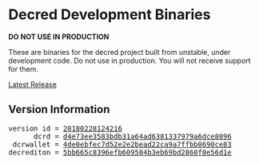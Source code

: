 
# Decred Development Binaries

**DO NOT USE IN PRODUCTION**

These are binaries for the decred project built from unstable, under development
code. Do not use in production. You will not receive support for them.

[Latest Release](https://github.com/decred/decred-weekly-builds/releases/latest)

## Version Information

<pre>
version id = <a href="https://github.com/matheusd/decred-weekly-builds/releases/tag/v20180228124216">20180228124216</a>
      dcrd = <a href="https://github.com/decred/dcrd/commits/d4e73ee3583bdb31a64ad6381337979a6dce8096">d4e73ee3583bdb31a64ad6381337979a6dce8096</a>
 dcrwallet = <a href="https://github.com/decred/dcrwallet/commits/4de0ebfec7d52e2e2bead22ca9a7ffbb0690ce83">4de0ebfec7d52e2e2bead22ca9a7ffbb0690ce83</a>
decrediton = <a href="https://github.com/decred/decrediton/commits/5bb665c8396efb609584b3eb69bd2860f0e56d1e">5bb665c8396efb609584b3eb69bd2860f0e56d1e</a>
</pre>

